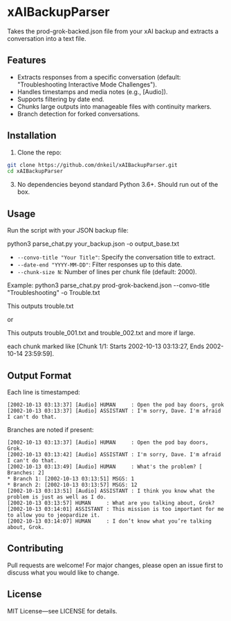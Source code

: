 # xAIBackupParser

Takes the prod-grok-backed.json file from your xAI backup and extracts a conversation into a text file.

## Features
- Extracts responses from a specific conversation (default: "Troubleshooting Interactive Mode Challenges").
- Handles timestamps and media notes (e.g., [Audio]).
- Supports filtering by date end.
- Chunks large outputs into manageable files with continuity markers.
- Branch detection for forked conversations.

## Installation
1. Clone the repo:
```bash
git clone https://github.com/dnkeil/xAIBackupParser.git
cd xAIBackupParser
```
3. No dependencies beyond standard Python 3.6+.  Should run out of the box.

   
## Usage
Run the script with your JSON backup file:

python3 parse_chat.py your_backup.json -o output_base.txt


- `--convo-title "Your Title"`: Specify the conversation title to extract.
- `--date-end "YYYY-MM-DD"`: Filter responses up to this date.
- `--chunk-size N`: Number of lines per chunk file (default: 2000).

Example:
python3 parse_chat.py prod-grok-backend.json --convo-title "Troubleshooting" -o Trouble.txt

This outputs trouble.txt 

or

This outputs trouble_001.txt and trouble_002.txt and more if large.

each chunk marked like [Chunk 1/1: Starts 2002-10-13 03:13:27, Ends 2002-10-14 23:59:59].

## Output Format
Each line is timestamped:
```
[2002-10-13 03:13:37] [Audio] HUMAN     : Open the pod bay doors, grok
[2002-10-13 03:13:37] [Audio] ASSISTANT : I'm sorry, Dave. I'm afraid I can't do that.
```

Branches are noted if present:
```
[2002-10-13 03:13:37] [Audio] HUMAN     : Open the pod bay doors, Grok.
[2002-10-13 03:13:42] [Audio] ASSISTANT : I'm sorry, Dave. I'm afraid I can't do that.
[2002-10-13 03:13:49] [Audio] HUMAN     : What's the problem? [ Branches: 2]
* Branch 1: [2002-10-13 03:13:51] MSGS: 1
* Branch 2: [2002-10-13 03:13:57] MSGS: 12
[2002-10-13 03:13:51] [Audio] ASSISTANT : I think you know what the problem is just as well as I do.
[2002-10-13 03:13:57] HUMAN     : What are you talking about, Grok?
[2002-10-13 03:14:01] ASSISTANT : This mission is too important for me to allow you to jeopardize it.
[2002-10-13 03:14:07] HUMAN     : I don’t know what you’re talking about, Grok.
```

## Contributing
Pull requests are welcome! For major changes, please open an issue first to discuss what you would like to change.


## License
MIT License—see LICENSE for details.

